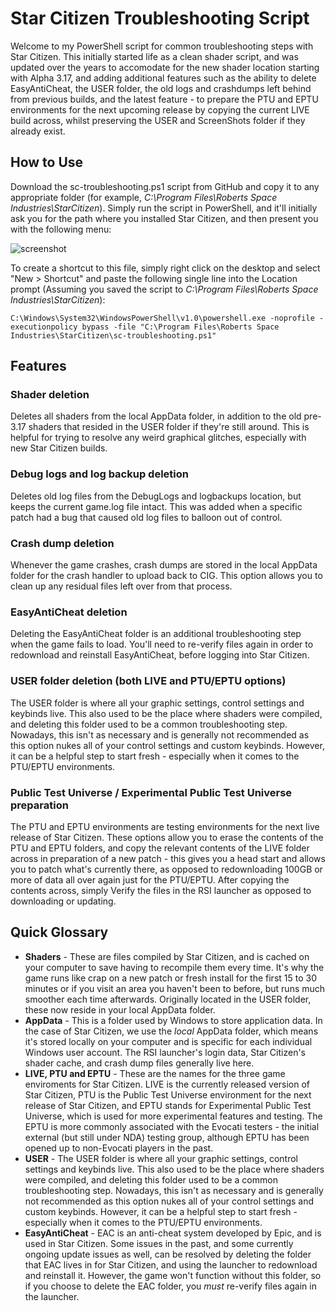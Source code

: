 # Star Citizen Troubleshooting Script

Welcome to my PowerShell script for common troubleshooting steps with Star Citizen. This initially started life as a clean shader script, and was updated over the years to accomodate for the new shader location starting with Alpha 3.17, and adding additional features such as the ability to delete EasyAntiCheat, the USER folder, the old logs and crashdumps left behind from previous builds, and the latest feature - to prepare the PTU and EPTU environments for the next upcoming release by copying the current LIVE build across, whilst preserving the USER and ScreenShots folder if they already exist.

## How to Use

Download the sc-troubleshooting.ps1 script from GitHub and copy it to any appropriate folder (for example, *C:\Program Files\Roberts Space Industries\StarCitizen*). Simply run the script in PowerShell, and it'll initially ask you for the path where you installed Star Citizen, and then present you with the following menu:

![screenshot](https://github.com/DeusMaximus/sc-troubleshooting/assets/10080364/2c3a12cf-caad-4df8-a245-3fef2bee4d30)

To create a shortcut to this file, simply right click on the desktop and select "New > Shortcut" and paste the following single line into the Location prompt (Assuming you saved the script to *C:\Program Files\Roberts Space Industries\StarCitizen*):

``C:\Windows\System32\WindowsPowerShell\v1.0\powershell.exe -noprofile -executionpolicy bypass -file "C:\Program Files\Roberts Space Industries\StarCitizen\sc-troubleshooting.ps1"``

## Features

### Shader deletion

Deletes all shaders from the local AppData folder, in addition to the old pre-3.17 shaders that resided in the USER folder if they're still around. This is helpful for trying to resolve any weird graphical glitches, especially with new Star Citizen builds.

### Debug logs and log backup deletion

Deletes old log files from the DebugLogs and logbackups location, but keeps the current game.log file intact. This was added when a specific patch had a bug that caused old log files to balloon out of control.

### Crash dump deletion

Whenever the game crashes, crash dumps are stored in the local AppData folder for the crash handler to upload back to CIG. This option allows you to clean up any residual files left over from that process.

### EasyAntiCheat deletion

Deleting the EasyAntiCheat folder is an additional troubleshooting step when the game fails to load. You'll need to re-verify files again in order to redownload and reinstall EasyAntiCheat, before logging into Star Citizen.

### USER folder deletion (both LIVE and PTU/EPTU options)

The USER folder is where all your graphic settings, control settings and keybinds live. This also used to be the place where shaders were compiled, and deleting this folder used to be a common troubleshooting step. Nowadays, this isn't as necessary and is generally not recommended as this option nukes all of your control settings and custom keybinds. However, it can be a helpful step to start fresh - especially when it comes to the PTU/EPTU environments.

### Public Test Universe / Experimental Public Test Universe preparation

The PTU and EPTU environments are testing environments for the next live release of Star Citizen. These options allow you to erase the contents of the PTU and EPTU folders, and copy the relevant contents of the LIVE folder across in preparation of a new patch - this gives you a head start and allows you to patch what's currently there, as opposed to redownloading 100GB or more of data all over again just for the PTU/EPTU. After copying the contents across, simply Verify the files in the RSI launcher as opposed to downloading or updating.

## Quick Glossary

- **Shaders** - These are files compiled by Star Citizen, and is cached on your computer to save having to recompile them every time. It's why the game runs like crap on a new patch or fresh install for the first 15 to 30 minutes or if you visit an area you haven't been to before, but runs much smoother each time afterwards. Originally located in the USER folder, these now reside in your local AppData folder.
- **AppData** - This is a folder used by Windows to store application data. In the case of Star Citizen, we use the *local* AppData folder, which means it's stored locally on your computer and is specific for each individual Windows user account. The RSI launcher's login data, Star Citizen's shader cache, and crash dump files generally live here.
- **LIVE, PTU and EPTU** - These are the names for the three game enviroments for Star Citizen. LIVE is the currently released version of Star Citizen, PTU is the Public Test Universe environment for the next release of Star Citizen, and EPTU stands for Experimental Public Test Universe, which is used for more experimental features and testing. The EPTU is more commonly associated with the Evocati testers - the initial external (but still under NDA) testing group, although EPTU has been opened up to non-Evocati players in the past.
- **USER** - The USER folder is where all your graphic settings, control settings and keybinds live. This also used to be the place where shaders were compiled, and deleting this folder used to be a common troubleshooting step. Nowadays, this isn't as necessary and is generally not recommended as this option nukes all of your control settings and custom keybinds. However, it can be a helpful step to start fresh - especially when it comes to the PTU/EPTU environments.
- **EasyAntiCheat** - EAC is an anti-cheat system developed by Epic, and is used in Star Citizen. Some issues in the past, and some currently ongoing update issues as well, can be resolved by deleting the folder that EAC lives in for Star Citizen, and using the launcher to redownload and reinstall it. However, the game won't function without this folder, so if you choose to delete the EAC folder, you *must* re-verify files again in the launcher.
